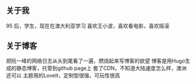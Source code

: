 # 

## 关于我
95 后，学生，现在在澳大利亚学习
喜欢王小波，喜欢看电影，喜欢摇滚
## 关于博客
把阮一峰的网络日志从头到尾看了一遍，燃烧起来写博客的欲望
博客是用Hugo生成的静态博客，托管到github page上
套了CDN，不知道大陆速度怎么样，澳洲还可以
主题用的LoveIt，定制型很强，可玩性很高

